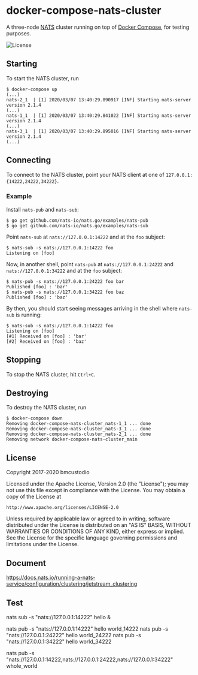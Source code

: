 # docker-compose-nats-cluster

A three-node [NATS](https://nats.io/) cluster running on top of [Docker Compose](https://docs.docker.com/compose/), for testing purposes.

![License](https://img.shields.io/github/license/bmcustodio/docker-compose-nats-cluster)

## Starting

To start the NATS cluster, run

```
$ docker-compose up
(...)
nats-2_1  | [1] 2020/03/07 13:40:29.890917 [INF] Starting nats-server version 2.1.4
(...)
nats-1_1  | [1] 2020/03/07 13:40:29.841022 [INF] Starting nats-server version 2.1.4
(...)
nats-3_1  | [1] 2020/03/07 13:40:29.895016 [INF] Starting nats-server version 2.1.4
(...)
```

## Connecting

To connect to the NATS cluster, point your NATS client at one of `127.0.0.1:{14222,24222,34222}`.

### Example

Install `nats-pub` and `nats-sub`:

```shell
$ go get github.com/nats-io/nats.go/examples/nats-pub
$ go get github.com/nats-io/nats.go/examples/nats-sub
```

Point `nats-sub` at `nats://127.0.0.1:14222` and at the `foo` subject:

```
$ nats-sub -s nats://127.0.0.1:14222 foo
Listening on [foo]
```

Now, in another shell, point `nats-pub` at `nats://127.0.0.1:24222` and `nats://127.0.0.1:34222` and at the `foo` subject:

```
$ nats-pub -s nats://127.0.0.1:24222 foo bar
Published [foo] : 'bar'
$ nats-pub -s nats://127.0.0.1:34222 foo baz
Published [foo] : 'baz'
```

By then, you should start seeing messages arriving in the shell where `nats-sub` is running:

```
$ nats-sub -s nats://127.0.0.1:14222 foo
Listening on [foo]
[#1] Received on [foo] : 'bar'
[#2] Received on [foo] : 'baz'
```

## Stopping

To stop the NATS cluster, hit `Ctrl+C`.

## Destroying

To destroy the NATS cluster, run

```
$ docker-compose down
Removing docker-compose-nats-cluster_nats-1_1 ... done
Removing docker-compose-nats-cluster_nats-3_1 ... done
Removing docker-compose-nats-cluster_nats-2_1 ... done
Removing network docker-compose-nats-cluster_main
```

## License

Copyright 2017-2020 bmcustodio

Licensed under the Apache License, Version 2.0 (the "License");
you may not use this file except in compliance with the License.
You may obtain a copy of the License at

    http://www.apache.org/licenses/LICENSE-2.0

Unless required by applicable law or agreed to in writing, software
distributed under the License is distributed on an "AS IS" BASIS,
WITHOUT WARRANTIES OR CONDITIONS OF ANY KIND, either express or implied.
See the License for the specific language governing permissions and
limitations under the License.

## Document

https://docs.nats.io/running-a-nats-service/configuration/clustering/jetstream_clustering

## Test

nats sub -s "nats://127.0.0.1:14222" hello &

nats pub -s "nats://127.0.0.1:14222" hello world_14222
nats pub -s "nats://127.0.0.1:24222" hello world_24222
nats pub -s "nats://127.0.0.1:34222" hello world_34222

nats pub -s "nats://127.0.0.1:14222,nats://127.0.0.1:24222,nats://127.0.0.1:34222" whole_world
